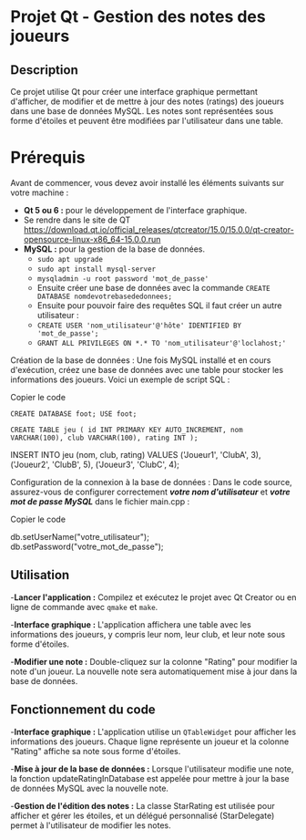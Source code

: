 # Projet Qt - Gestion des notes des joueurs

## Description
Ce projet utilise Qt pour créer une interface graphique permettant d'afficher, de modifier et de mettre à jour des notes (ratings) des joueurs dans une base de données MySQL. Les notes sont représentées sous forme d'étoiles et peuvent être modifiées par l'utilisateur dans une table.

# Prérequis
Avant de commencer, vous devez avoir installé les éléments suivants sur votre machine :

- **Qt 5 ou 6 :** pour le développement de l'interface graphique.
- Se rendre dans le site de QT https://download.qt.io/official_releases/qtcreator/15.0/15.0.0/qt-creator-opensource-linux-x86_64-15.0.0.run
- **MySQL :** pour la gestion de la base de données.
  - `sudo apt upgrade`
  - `sudo apt install mysql-server`
  - `mysqladmin -u root password 'mot_de_passe'`
  - Ensuite créer une base de données avec la commande `CREATE DATABASE nomdevotrebasededonnees;`
  - Ensuite pour pouvoir faire des requêtes SQL il faut créer un autre utilisateur :
  - `CREATE USER 'nom_utilisateur'@'hôte' IDENTIFIED BY 'mot_de_passe';`
  - `GRANT ALL PRIVILEGES ON *.* TO 'nom_utilisateur'@'loclahost;'`

Création de la base de données : Une fois MySQL installé et en cours d'exécution, créez une base de données avec une table pour stocker les informations des joueurs. Voici un exemple de script SQL :


Copier le code

`CREATE DATABASE foot;
USE foot;`

`CREATE TABLE jeu (
    id INT PRIMARY KEY AUTO_INCREMENT,
    nom VARCHAR(100),
    club VARCHAR(100),
    rating INT
);`

INSERT INTO jeu (nom, club, rating) VALUES
('Joueur1', 'ClubA', 3),
('Joueur2', 'ClubB', 5),
('Joueur3', 'ClubC', 4);

Configuration de la connexion à la base de données : Dans le code source, assurez-vous de configurer correctement ***votre nom d'utilisateur*** et ***votre mot de passe MySQL*** dans le fichier main.cpp :


Copier le code

db.setUserName("votre_utilisateur");
db.setPassword("votre_mot_de_passe");

## Utilisation

-**Lancer l'application :** Compilez et exécutez le projet avec Qt Creator ou en ligne de commande avec `qmake` et `make`.

-**Interface graphique :** L'application affichera une table avec les informations des joueurs, y compris leur nom, leur club, et leur note sous forme d'étoiles.

-**Modifier une note :** Double-cliquez sur la colonne "Rating" pour modifier la note d'un joueur. La nouvelle note sera automatiquement mise à jour dans la base de données.

## Fonctionnement du code

-**Interface graphique :**
L'application utilise un `QTableWidget` pour afficher les informations des joueurs. Chaque ligne représente un joueur et la colonne "Rating" affiche sa note sous forme d'étoiles.

-**Mise à jour de la base de données :**
Lorsque l'utilisateur modifie une note, la fonction updateRatingInDatabase est appelée pour mettre à jour la base de données MySQL avec la nouvelle note.

-**Gestion de l'édition des notes :**
La classe StarRating est utilisée pour afficher et gérer les étoiles, et un délégué personnalisé (StarDelegate) permet à l'utilisateur de modifier les notes.
